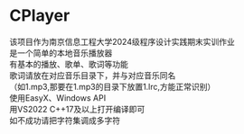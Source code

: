 # CPlayer
该项目作为南京信息工程大学2024级程序设计实践期末实训作业  
是一个简单的本地音乐播放器  
有基本的播放、歌单、歌词等功能  
歌词请放在对应音乐目录下，并与对应音乐同名  
（如1.mp3,那要在1.mp3的目录下放置1.lrc,方能正常识别）  
使用EasyX、Windows API  
用VS2022 C++17及以上打开编译即可  
如不成功请把字符集调成多字符  
